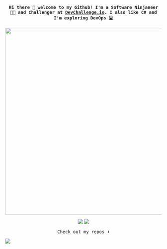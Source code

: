 <h4 align="center"><samp> Hi there 👋 welcome to my Github! I'm a Software Ninjaneer 🐱‍👤 and Challenger at <a href="https://devchallenges.io/">DevChallenge.io</a>. I also like C# and I'm exploring DevOps 💻 </samp></h4>


<p align="center">
  <img width="600" src="https://64.media.tumblr.com/2d0af9c90d1b1107313cc20bda01548a/tumblr_outwxnanpp1u79o2lo1_1280.gifv">
</p>

<p align="center">
  <a href= "https://dev.to/yteruel31"><img src="https://img.icons8.com/windows/32/e74c3c/dev.png"/></a>
  <a href= "https://yteruel.fr"><img src="https://img.icons8.com/windows/32/e74c3c/portfolio.png"/></a>
</p>

<p align="center"><samp>
Check out my repos ⬇️  
  </samp>
</p>

![](https://visitor-badge.glitch.me/badge?page_id=yteruel31.yteruel31)

<!--
**yteruel31/yteruel31** is a ✨ _special_ ✨ repository because its `README.md` (this file) appears on your GitHub profile.

Here are some ideas to get you started:

- 🔭 I’m currently working on ...
- 🌱 I’m currently learning ...
- 👯 I’m looking to collaborate on ...
- 🤔 I’m looking for help with ...
- 💬 Ask me about ...
- 📫 How to reach me: ...
- 😄 Pronouns: ...
- ⚡ Fun fact: ...
-->
